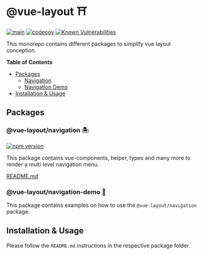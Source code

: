 # @vue-layout ⛩	

[![main](https://github.com/Tada5hi/vue-layout/actions/workflows/main.yml/badge.svg)](https://github.com/Tada5hi/vue-layout/actions/workflows/main.yml)
[![codecov](https://codecov.io/gh/Tada5hi/vue-layout/branch/master/graph/badge.svg?token=FHE347R1NW)](https://codecov.io/gh/Tada5hi/vue-layout)
[![Known Vulnerabilities](https://snyk.io/test/github/Tada5hi/vue-layout/badge.svg)](https://snyk.io/test/github/Tada5hi/vue-layout)

This monorepo contains different packages to simplify vue layout conception.

**Table of Contents**

- [Packages](#Packages)
  - [Navigation](#vue-layoutnavigation-)
  - [Navigation Demo](#vue-layoutnavigation-demo-)
- [Installation & Usage](#installation--usage)

## Packages

### @vue-layout/navigation 🏝
[![npm version](https://badge.fury.io/js/@vue-layout%2Fnavigation.svg)](https://badge.fury.io/js/@vue-layout%2Fnavigation)

This package contains vue-components, helper, types and many more to render a multi level navigation menu. 

[README.md](https://github.com/Tada5hi/vue-layout/tree/master/packages/navigation#README.md)

### @vue-layout/navigation-demo 🌉

This package contains examples on how to use the `@vue-layout/navigation` package.

## Installation & Usage
Please follow the `README.md` instructions in the respective package folder.

